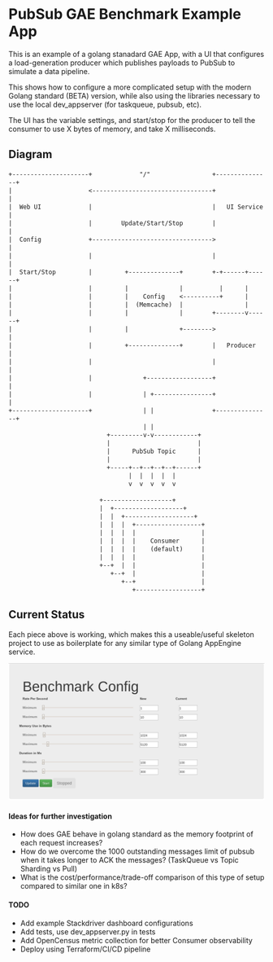# PubSub GAE Benchmark Example App

This is an example of a golang stanadard GAE App, with a UI that configures a load-generation producer which publishes payloads to PubSub to simulate a data pipeline.

This shows how to configure a more complicated setup with the modern Golang standard (BETA) version, while also using the libraries necessary to use the local dev_appserver (for taskqueue, pubsub, etc).

The UI has the variable settings, and start/stop for the producer to tell the consumer to use X bytes of memory, and take X milliseconds.


## Diagram

    +---------------------+             "/"                 +---------------+
    |                     <---------------------------------+               |
    |  Web UI             |                                 |   UI Service  |
    |                     |        Update/Start/Stop        |               |
    |  Config             +--------------------------------->               |
    |                     |                                 |               |
    |  Start/Stop         |         +--------------+        +-+------+------+
    |                     |         |              |          |      |       
    |                     |         |    Config    <----------+      |       
    |                     |         |  (Memcache)  |                 |       
    |                     |         |              |        +--------v------+
    |                     |         |              +-------->               |
    |                     |         +--------------+        |   Producer    |
    |                     |                                 |               |
    |                     |              +------------------+               |
    |                     |              | +----------------+               |
    +---------------------+              | |                +---------------+
                                         | |                                 
                               +---------v-v------------+                    
                               |                        |                    
                               |      PubSub Topic      |                    
                               |                        |                    
                               +-----+--+--+--+--+------+                    
                                     |  |  |  |  |                           
                                     v  v  v  v  v                           
                                                                             
                             +-------------------+                           
                             |  +-------------------+                        
                             |  |  +-------------------+                     
                             |  |  |  +------------------+                   
                             |  |  |  |                  |                   
                             |  |  |  |    Consumer      |                   
                             |  |  |  |    (default)     |                   
                             |  |  |  |                  |                   
                             +--+  |  |                  |                   
                                +--+  |                  |                   
                                   +--+                  |                   
                                      +------------------+                   


## Current Status

Each piece above is working, which makes this a useable/useful skeleton project to use as boilerplate for any similar type of Golang AppEngine service.

![](images/UIScreenshot.png)

#### Ideas for further investigation

* How does GAE behave in golang standard as the memory footprint of each request increases?
* How do we overcome the 1000 outstanding messages limit of pubsub when it takes longer to ACK the messages? (TaskQueue vs Topic Sharding vs Pull)
* What is the cost/performance/trade-off comparison of this type of setup compared to similar one in k8s?


#### TODO

* Add example Stackdriver dashboard configurations
* Add tests, use dev_appserver.py in tests
* Add OpenCensus metric collection for better Consumer observability
* Deploy using Terraform/CI/CD pipeline
